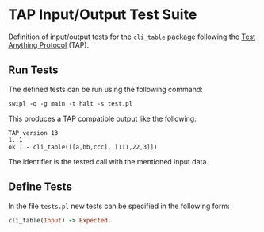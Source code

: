# TAP Input/Output Test Suite

Definition of input/output tests for the `cli_table` package following the [Test Anything Protocol](http://testanything.org/) (TAP).

## Run Tests

The defined tests can be run using the following command:

```shell
swipl -q -g main -t halt -s test.pl
```

This produces a TAP compatible output like the following:

```
TAP version 13
1..1
ok 1 - cli_table([[a,bb,ccc], [111,22,3]])
```

The identifier is the tested call with the mentioned input data.

## Define Tests

In the file `tests.pl` new tests can be specified in the following form:

```prolog
cli_table(Input) -> Expected.
```

